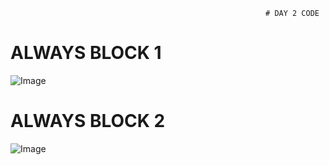                                                              # DAY 2 CODE

# ALWAYS BLOCK 1

![Image](https://github.com/user-attachments/assets/6c7f1a01-1800-49e5-a354-723f4347d3a9)

# ALWAYS BLOCK 2

![Image](https://github.com/user-attachments/assets/cddfb64f-165a-4944-a96d-b41b4ad1ef9f)

